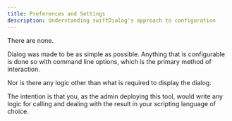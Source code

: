 ```yaml
---
title: Preferences and Settings
description: Understanding swiftDialog's approach to configuration
---
```


There are none.

Dialog was made to be as simple as possible. Anything that is configurable is done so with command line options, which is the primary method of interaction.

Nor is there any logic other than what is required to display the dialog.

The intention is that you, as the admin deploying this tool, would write any logic for calling and dealing with the result in your scripting language of choice.